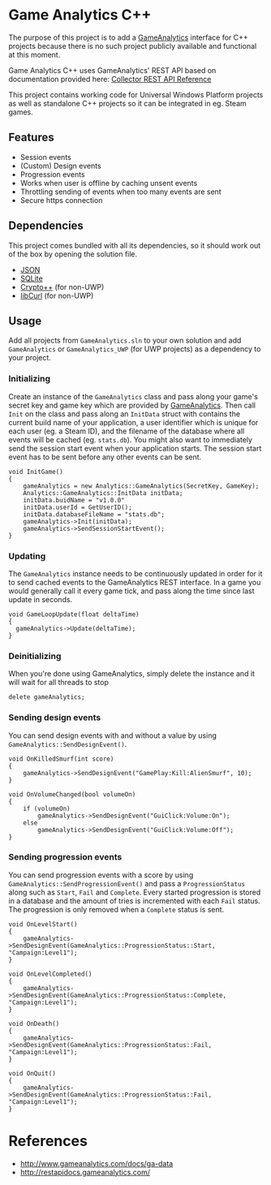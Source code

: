 # Game Analytics C++
The purpose of this project is to add a [GameAnalytics](http://www.gameanalytics.com/) interface for C++ projects because there is no such project publicly available and functional at this moment.

Game Analytics C++ uses GameAnalytics' REST API based on documentation provided here: [Collector REST API Reference](http://restapidocs.gameanalytics.com/)

This project contains working code for Universal Windows Platform projects as well as standalone C++ projects so it can be integrated in eg. Steam games.

## Features
- Session events
- (Custom) Design events
- Progression events
- Works when user is offline by caching unsent events
- Throttling sending of events when too many events are sent
- Secure https connection

## Dependencies
This project comes bundled with all its dependencies, so it should work out of the box by opening the solution file.
- [JSON](https://github.com/open-source-parsers/jsoncpp)
- [SQLite](https://www.sqlite.org/)
- [Crypto++](https://www.cryptopp.com/) (for non-UWP)
- [libCurl](https://curl.haxx.se/libcurl/) (for non-UWP)

## Usage
Add all projects from `GameAnalytics.sln` to your own solution and add `GameAnalytics` or `GameAnalytics_UWP` (for UWP projects) as a dependency to your project.

### Initializing
Create an instance of the `GameAnalytics` class and pass along your game's secret key and game key which are provided by [GameAnalytics](http://www.gameanalytics.com/). Then call `Init` on the class and pass along an `InitData` struct with contains the current build name of your application, a user identifier which is unique for each user (eg. a Steam ID), and the filename of the database where all events will be cached (eg. `stats.db`). You might also want to immediately send the session start event when your application starts. The session start event has to be sent before any other events can be sent.
```
void InitGame()
{
	gameAnalytics = new Analytics::GameAnalytics(SecretKey, GameKey);
	Analytics::GameAnalytics::InitData initData;
	initData.buidName = "v1.0.0"
	initData.userId = GetUserID();
	initData.databaseFileName = "stats.db";
	gameAnalytics->Init(initData);
	gameAnalytics->SendSessionStartEvent();
}
```

### Updating
The `GameAnalytics` instance needs to be continuously updated in order for it to send cached events to the GameAnalytics REST interface. In a game you would generally call it every game tick, and pass along the time since last update in seconds.
```
void GameLoopUpdate(float deltaTime)
{
  gameAnalytics->Update(deltaTime);
}
```

### Deinitializing
When you're done using GameAnalytics, simply delete the instance and it will wait for all threads to stop
```
delete gameAnalytics;
```

### Sending design events
You can send design events with and without a value by using `GameAnalytics::SendDesignEvent()`.
```
void OnKilledSmurf(int score)
{
	gameAnalytics->SendDesignEvent("GamePlay:Kill:AlienSmurf", 10);
}

void OnVolumeChanged(bool volumeOn)
{
	if (volumeOn)
		gameAnalytics->SendDesignEvent("GuiClick:Volume:On");
	else
		gameAnalytics->SendDesignEvent("GuiClick:Volume:Off");
}
```

### Sending progression events
You can send progression events with a score by using `GameAnalytics::SendProgressionEvent()` and pass a `ProgressionStatus` along such as `Start`, `Fail` and `Complete`.
Every started progression is stored in a database and the amount of tries is incremented with each `Fail` status. The progression is only removed when a `Complete` status is sent.
```
void OnLevelStart()
{
	gameAnalytics->SendDesignEvent(GameAnalytics::ProgressionStatus::Start, "Campaign:Level1");
}

void OnLevelCompleted()
{
	gameAnalytics->SendDesignEvent(GameAnalytics::ProgressionStatus::Complete, "Campaign:Level1");
}

void OnDeath()
{
	gameAnalytics->SendDesignEvent(GameAnalytics::ProgressionStatus::Fail, "Campaign:Level1");
}

void OnQuit()
{
	gameAnalytics->SendDesignEvent(GameAnalytics::ProgressionStatus::Fail, "Campaign:Level1");
}
```

# References
- http://www.gameanalytics.com/docs/ga-data
- http://restapidocs.gameanalytics.com/
